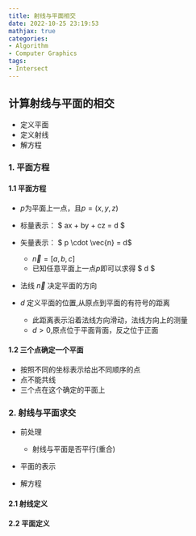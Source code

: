 ```yaml
---
title: 射线与平面相交
date: 2022-10-25 23:19:53
mathjax: true
categories:
- Algorithm
- Computer Graphics
tags:
- Intersect
---
```


## 计算射线与平面的相交

- 定义平面
- 定义射线
- 解方程

### 1. 平面方程

#### 1.1 平面方程

- $p$为平面上一点，且$p = (x,y,z)$

- 标量表示： $ ax + by + cz = d $

- 矢量表示： $ p \cdot \vec{n} = d$
  - $\vec{n} = [a,b,c]$
  - 已知任意平面上一点$p$即可以求得 $ d $

- 法线 $\vec{n}$ 决定平面的方向

- $d$ 定义平面的位置,从原点到平面的有符号的距离
  - 此距离表示沿着法线方向滑动，法线方向上的测量
  - $d > 0$,原点位于平面背面，反之位于正面

#### 1.2 三个点确定一个平面

- 按照不同的坐标表示给出不同顺序的点
- 点不能共线
- 三个点在这个确定的平面上

### 2. 射线与平面求交

- 前处理

  - 射线与平面是否平行(重合)

- 平面的表示

- 解方程

#### 2.1 射线定义

#### 2.2 平面定义

